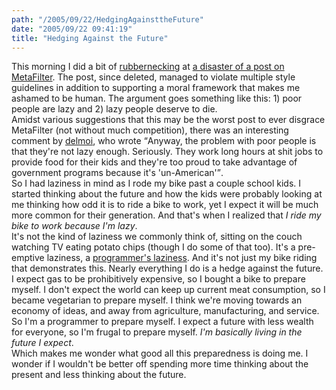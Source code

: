 ```yaml
---
path: "/2005/09/22/HedgingAgainsttheFuture" 
date: "2005/09/22 09:41:19" 
title: "Hedging Against the Future" 
---
```

This morning I did a bit of <a href="http://www.answers.com/rubbernecking">rubbernecking</a> at <a href="http://www.metafilter.com/mefi/45296">a disaster of a post on MetaFilter</a>. The post, since deleted, managed to violate multiple style guidelines in addition to supporting a moral framework that makes me ashamed to be human. The argument goes something like this: 1) poor people are lazy and 2) lazy people deserve to die.<br>Amidst various suggestions that this may be the worst post to ever disgrace MetaFilter (not without much competition), there was an interesting comment by <a href="http://www.metafilter.com/mefi/45296#1053601">delmoi</a>, who wrote <q>Anyway, the problem with poor people is that they're not lazy enough. Seriously. They work long hours at shit jobs to provide food for their kids and they're too proud to take advantage of government programs because it's 'un-American'</q>.<br>So I had laziness in mind as I rode my bike past a couple school kids. I started thinking about the future and how the kids were probably looking at me thinking how odd it is to ride a bike to work, yet I expect it will be much more common for their generation. And that's when I realized that *I ride my bike to work because I'm lazy*.<br>It's not the kind of laziness we commonly think of, sitting on the couch watching TV eating potato chips (though I do some of that too). It's a pre-emptive laziness, a <a href="http://www.hhhh.org/wiml/virtues.html">programmer's laziness</a>. And it's not just my bike riding that demonstrates this. Nearly everything I do is a hedge against the future.<br>I expect gas to be prohibitively expensive, so I bought a bike to prepare myself. I don't expect the world can keep up current meat consumption, so I became vegetarian to prepare myself. I think we're moving towards an economy of ideas, and away from agriculture, manufacturing, and service. So I'm a programmer to prepare myself. I expect a future with less wealth for everyone, so I'm frugal to prepare myself. *I'm basically living in the future I expect*.<br>Which makes me wonder what good all this preparedness is doing me. I wonder if I wouldn't be better off spending more time thinking about the present and less thinking about the future.